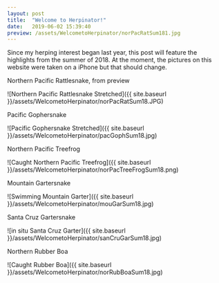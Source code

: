 ```yaml
---
layout: post
title:  "Welcome to Herpinator!"
date:   2019-06-02 15:39:40
preview: /assets/WelcometoHerpinator/norPacRatSum181.jpg
---
```


Since my herping interest began last year, this post will feature the highlights from the summer of 2018. At the moment, the pictures on this website were taken on a iPhone but that should change.

Northern Pacific Rattlesnake, from preview

![Northern Pacific Rattlesnake Stretched]({{ site.baseurl }}/assets/WelcometoHerpinator/norPacRatSum18.JPG)

Pacific Gophersnake

![Pacific Gophersnake Stretched]({{ site.baseurl }}/assets/WelcometoHerpinator/pacGophSum18.jpg)

Northern Pacific Treefrog

![Caught Northern Pacific Treefrog]({{ site.baseurl }}/assets/WelcometoHerpinator/norPacTreeFrogSum18.png)

Mountain Gartersnake

![Swimming Mountain Garter]({{ site.baseurl }}/assets/WelcometoHerpinator/mouGarSum18.jpg)

Santa Cruz Gartersnake

![in situ Santa Cruz Garter]({{ site.baseurl }}/assets/WelcometoHerpinator/sanCruGarSum18.jpg)

Northern Rubber Boa

![Caught Rubber Boa]({{ site.baseurl }}/assets/WelcometoHerpinator/norRubBoaSum18.jpg)